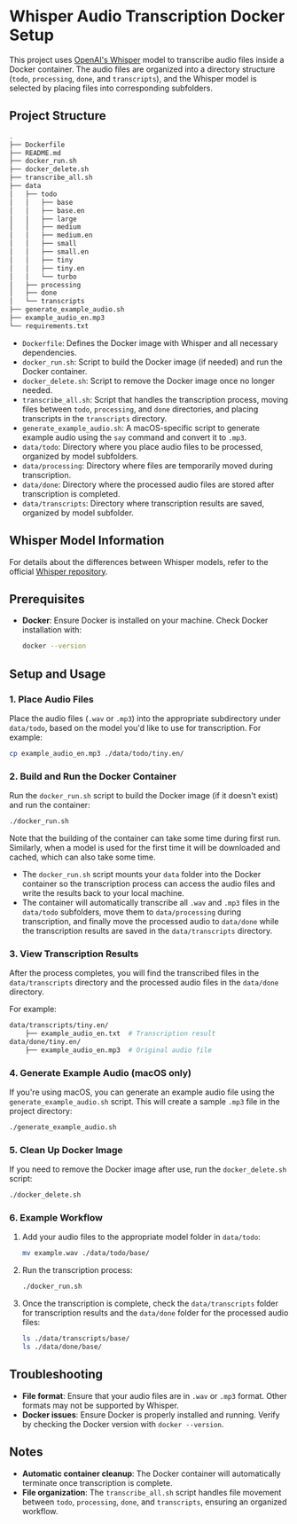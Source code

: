 
# Whisper Audio Transcription Docker Setup

This project uses [OpenAI's Whisper](https://github.com/openai/whisper) model to transcribe audio files inside a Docker container. The audio files are organized into a directory structure (`todo`, `processing`, `done`, and `transcripts`), and the Whisper model is selected by placing files into corresponding subfolders.

## Project Structure

```bash
.
├── Dockerfile
├── README.md
├── docker_run.sh
├── docker_delete.sh
├── transcribe_all.sh
├── data
│   ├── todo
│   │   ├── base
│   │   ├── base.en
│   │   ├── large
│   │   ├── medium
│   │   ├── medium.en
│   │   ├── small
│   │   ├── small.en
│   │   ├── tiny
│   │   ├── tiny.en
│   │   └── turbo
│   ├── processing
│   ├── done
│   └── transcripts
├── generate_example_audio.sh
├── example_audio_en.mp3
└── requirements.txt
```

- `Dockerfile`: Defines the Docker image with Whisper and all necessary dependencies.
- `docker_run.sh`: Script to build the Docker image (if needed) and run the Docker container.
- `docker_delete.sh`: Script to remove the Docker image once no longer needed.
- `transcribe_all.sh`: Script that handles the transcription process, moving files between `todo`, `processing`, and `done` directories, and placing transcripts in the `transcripts` directory.
- `generate_example_audio.sh`: A macOS-specific script to generate example audio using the `say` command and convert it to `.mp3`.
- `data/todo`: Directory where you place audio files to be processed, organized by model subfolders.
- `data/processing`: Directory where files are temporarily moved during transcription.
- `data/done`: Directory where the processed audio files are stored after transcription is completed.
- `data/transcripts`: Directory where transcription results are saved, organized by model subfolder.

## Whisper Model Information

For details about the differences between Whisper models, refer to the official [Whisper repository](https://github.com/openai/whisper).

## Prerequisites

- **Docker**: Ensure Docker is installed on your machine. Check Docker installation with:
  ```bash
  docker --version
  ```

## Setup and Usage

### 1. Place Audio Files

Place the audio files (`.wav` or `.mp3`) into the appropriate subdirectory under `data/todo`, based on the model you'd like to use for transcription. For example:

```bash
cp example_audio_en.mp3 ./data/todo/tiny.en/
```

### 2. Build and Run the Docker Container

Run the `docker_run.sh` script to build the Docker image (if it doesn't exist) and run the container:

```bash
./docker_run.sh
```

Note that the building of the container can take some time during first run.
Similarly, when a model is used for the first time it will be downloaded and cached, which can also take some time. 

- The `docker_run.sh` script mounts your `data` folder into the Docker container so the transcription process can access the audio files and write the results back to your local machine.
- The container will automatically transcribe all `.wav` and `.mp3` files in the `data/todo` subfolders, move them to `data/processing` during transcription, and finally move the processed audio to `data/done` while the transcription results are saved in the `data/transcripts` directory.

### 3. View Transcription Results

After the process completes, you will find the transcribed files in the `data/transcripts` directory and the processed audio files in the `data/done` directory.

For example:
```bash
data/transcripts/tiny.en/
    ├── example_audio_en.txt  # Transcription result
data/done/tiny.en/
    ├── example_audio_en.mp3  # Original audio file
```

### 4. Generate Example Audio (macOS only)

If you're using macOS, you can generate an example audio file using the `generate_example_audio.sh` script. This will create a sample `.mp3` file in the project directory:

```bash
./generate_example_audio.sh
```

### 5. Clean Up Docker Image

If you need to remove the Docker image after use, run the `docker_delete.sh` script:

```bash
./docker_delete.sh
```

### 6. Example Workflow

1. Add your audio files to the appropriate model folder in `data/todo`:
   ```bash
   mv example.wav ./data/todo/base/
   ```

2. Run the transcription process:
   ```bash
   ./docker_run.sh
   ```

3. Once the transcription is complete, check the `data/transcripts` folder for transcription results and the `data/done` folder for the processed audio files:
   ```bash
   ls ./data/transcripts/base/
   ls ./data/done/base/
   ```

## Troubleshooting

- **File format**: Ensure that your audio files are in `.wav` or `.mp3` format. Other formats may not be supported by Whisper.
- **Docker issues**: Ensure Docker is properly installed and running. Verify by checking the Docker version with `docker --version`.

## Notes

- **Automatic container cleanup**: The Docker container will automatically terminate once transcription is complete.
- **File organization**: The `transcribe_all.sh` script handles file movement between `todo`, `processing`, `done`, and `transcripts`, ensuring an organized workflow.
